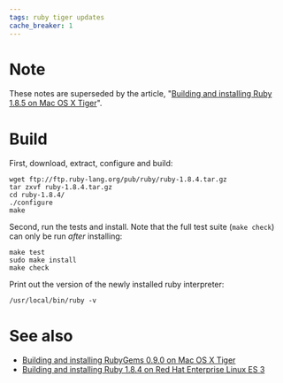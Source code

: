 ```yaml
---
tags: ruby tiger updates
cache_breaker: 1
---
```


# Note

These notes are superseded by the article, "[Building and installing Ruby 1.8.5 on Mac OS X Tiger](/wiki/Building_and_installing_Ruby_1.8.5_on_Mac_OS_X_Tiger)".

# Build

First, download, extract, configure and build:

    wget ftp://ftp.ruby-lang.org/pub/ruby/ruby-1.8.4.tar.gz
    tar zxvf ruby-1.8.4.tar.gz 
    cd ruby-1.8.4/
    ./configure 
    make

Second, run the tests and install. Note that the full test suite (`make check`) can only be run *after* installing:

    make test
    sudo make install
    make check

Print out the version of the newly installed ruby interpreter:

    /usr/local/bin/ruby -v

# See also

-   [Building and installing RubyGems 0.9.0 on Mac OS X Tiger](/wiki/Building_and_installing_RubyGems_0.9.0_on_Mac_OS_X_Tiger)
-   [Building and installing Ruby 1.8.4 on Red Hat Enterprise Linux ES 3](/wiki/Building_and_installing_Ruby_1.8.4_on_Red_Hat_Enterprise_Linux_ES_3)

